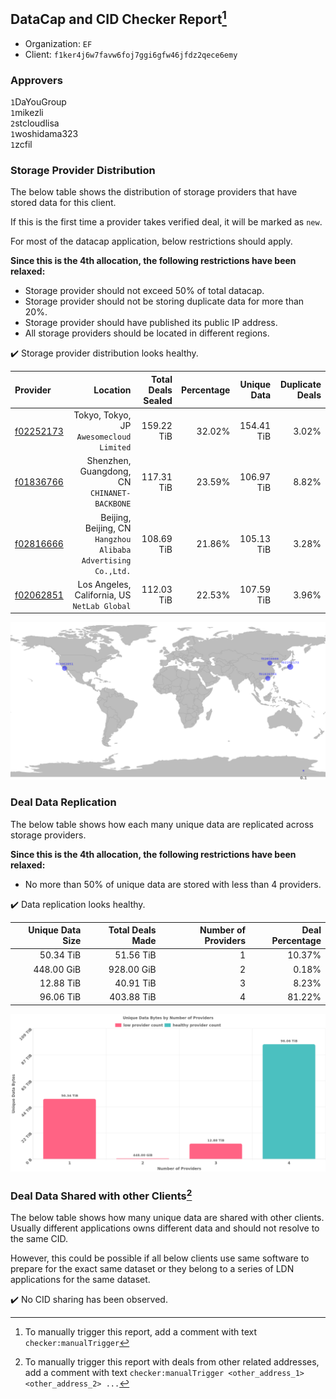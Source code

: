 ## DataCap and CID Checker Report[^1]
 - Organization: `EF`
 - Client: `f1ker4j6w7favw6foj7ggi6gfw46jfdz2qece6emy`
### Approvers
`1`DaYouGroup<br/>`1`mikezli<br/>`2`stcloudlisa<br/>`1`woshidama323<br/>`1`zcfil


### Storage Provider Distribution
The below table shows the distribution of storage providers that have stored data for this client.

If this is the first time a provider takes verified deal, it will be marked as `new`.

For most of the datacap application, below restrictions should apply.

**Since this is the 4th allocation, the following restrictions have been relaxed:**
 - Storage provider should not exceed 50% of total datacap.
 - Storage provider should not be storing duplicate data for more than 20%.
 - Storage provider should have published its public IP address.
 - All storage providers should be located in different regions.

✔️ Storage provider distribution looks healthy.

| Provider                                              |                                                         Location | Total Deals Sealed | Percentage | Unique Data | Duplicate Deals |
| :---------------------------------------------------- | ---------------------------------------------------------------: | -----------------: | ---------: | ----------: | --------------: |
| [f02252173](https://filfox.info/en/address/f02252173) |                      Tokyo, Tokyo, JP<br/>`Awesomecloud Limited` |         159.22 TiB |     32.02% |  154.41 TiB |           3.02% |
| [f01836766](https://filfox.info/en/address/f01836766) |                  Shenzhen, Guangdong, CN<br/>`CHINANET-BACKBONE` |         117.31 TiB |     23.59% |  106.97 TiB |           8.82% |
| [f02816666](https://filfox.info/en/address/f02816666) | Beijing, Beijing, CN<br/>`Hangzhou Alibaba Advertising Co.,Ltd.` |         108.69 TiB |     21.86% |  105.13 TiB |           3.28% |
| [f02062851](https://filfox.info/en/address/f02062851) |                  Los Angeles, California, US<br/>`NetLab Global` |         112.03 TiB |     22.53% |  107.59 TiB |           3.96% |

<img src="https://raw.githubusercontent.com/data-preservation-programs/filplus-checker-assets/main/filecoin-project/filecoin-plus-large-datasets/issues/2290/1709711101152.png"/>

### Deal Data Replication
The below table shows how each many unique data are replicated across storage providers.


**Since this is the 4th allocation, the following restrictions have been relaxed:**
- No more than 50% of unique data are stored with less than 4 providers.

✔️ Data replication looks healthy.

| Unique Data Size | Total Deals Made | Number of Providers | Deal Percentage |
| ---------------: | ---------------: | ------------------: | --------------: |
|        50.34 TiB |        51.56 TiB |                   1 |          10.37% |
|       448.00 GiB |       928.00 GiB |                   2 |           0.18% |
|        12.88 TiB |        40.91 TiB |                   3 |           8.23% |
|        96.06 TiB |       403.88 TiB |                   4 |          81.22% |

<img src="https://raw.githubusercontent.com/data-preservation-programs/filplus-checker-assets/main/filecoin-project/filecoin-plus-large-datasets/issues/2290/1709711101871.png"/>

### Deal Data Shared with other Clients[^3]
The below table shows how many unique data are shared with other clients.
Usually different applications owns different data and should not resolve to the same CID.

However, this could be possible if all below clients use same software to prepare for the exact same dataset or they belong to a series of LDN applications for the same dataset.

✔️ No CID sharing has been observed.

[^1]: To manually trigger this report, add a comment with text `checker:manualTrigger`

[^2]: Deals from those addresses are combined into this report as they are specified with `checker:manualTrigger`

[^3]: To manually trigger this report with deals from other related addresses, add a comment with text `checker:manualTrigger <other_address_1> <other_address_2> ...`
